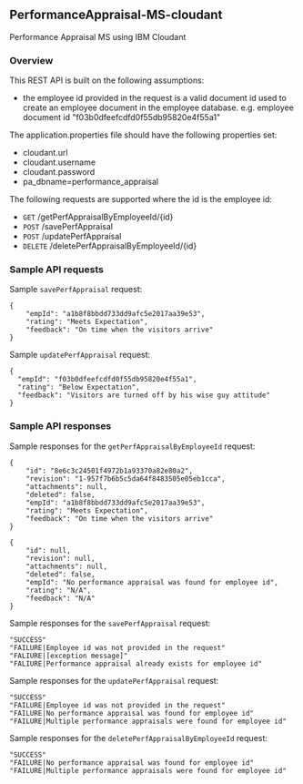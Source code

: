 ## PerformanceAppraisal-MS-cloudant
Performance Appraisal MS using IBM Cloudant

### Overview
This REST API is built on the following assumptions:
* the employee id provided in the request is a valid document id used to create an employee document in the employee database.
  e.g. employee document id "f03b0dfeefcdfd0f55db95820e4f55a1"

The application.properties file should have the following properties set:
* cloudant.url
* cloudant.username
* cloudant.password
* pa_dbname=performance_appraisal

The following requests are supported where the id is the employee id:
* `GET` /getPerfAppraisalByEmployeeId/{id}
* `POST` /savePerfAppraisal
* `POST` /updatePerfAppraisal
* `DELETE` /deletePerfAppraisalByEmployeeId/{id}

### Sample API requests

Sample `savePerfAppraisal` request:
```
{
    "empId": "a1b8f8bbdd733dd9afc5e2017aa39e53",
    "rating": "Meets Expectation",
    "feedback": "On time when the visitors arrive"
}
```

Sample `updatePerfAppraisal` request:
```
{
  "empId": "f03b0dfeefcdfd0f55db95820e4f55a1",
  "rating": "Below Expectation",
  "feedback": "Visitors are turned off by his wise guy attitude"
}
```
### Sample API responses

Sample responses for the `getPerfAppraisalByEmployeeId` request:
```
{
    "id": "8e6c3c24501f4972b1a93370a82e80a2",
    "revision": "1-957f7b6b5c5da64f8483505e05eb1cca",
    "attachments": null,
    "deleted": false,
    "empId": "a1b8f8bbdd733dd9afc5e2017aa39e53",
    "rating": "Meets Expectation",
    "feedback": "On time when the visitors arrive"
}

{
    "id": null,
    "revision": null,
    "attachments": null,
    "deleted": false,
    "empId": "No performance appraisal was found for employee id",
    "rating": "N/A",
    "feedback": "N/A"
}
```

Sample responses for the `savePerfAppraisal` request:
```
"SUCCESS"
"FAILURE|Employee id was not provided in the request"
"FALIURE|[exception message]"
"FALIURE|Performance appraisal already exists for employee id"
```

Sample responses for the `updatePerfAppraisal` request:
```
"SUCCESS"
"FAILURE|Employee id was not provided in the request"
"FAILURE|No performance appraisal was found for employee id"
"FAILURE|Multiple performance appraisals were found for employee id"
```

Sample responses for the `deletePerfAppraisalByEmployeeId` request:
```
"SUCCESS"
"FAILURE|No performance appraisal was found for employee id"
"FAILURE|Multiple performance appraisals were found for employee id"
```
